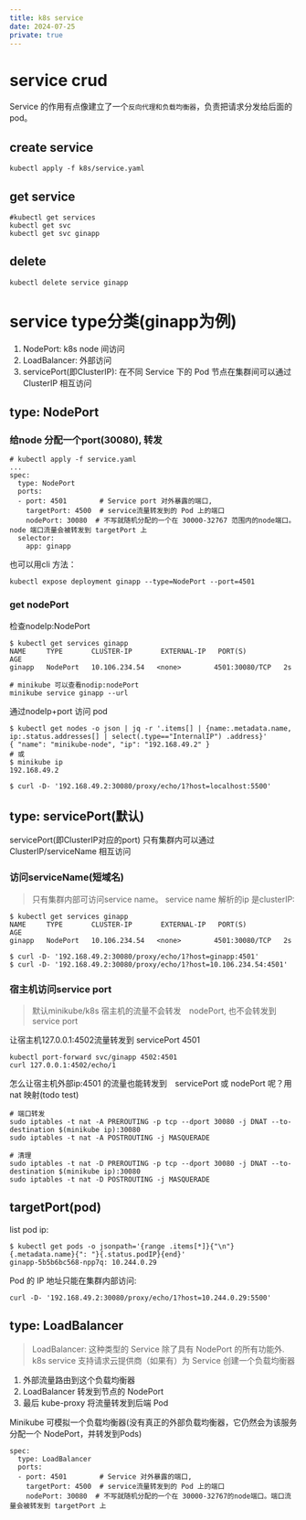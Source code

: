 ```yaml
---
title: k8s service
date: 2024-07-25
private: true
---
```

# service crud
Service 的作用有点像建立了一个`反向代理和负载均衡器`，负责把请求分发给后面的 pod。

## create service
    kubectl apply -f k8s/service.yaml

## get service

    #kubectl get services
    kubectl get svc
    kubectl get svc ginapp

## delete
    kubectl delete service ginapp

# service type分类(ginapp为例)
1. NodePort: k8s node 间访问
2. LoadBalancer: 外部访问
2. servicePort(即ClusterIP): 在不同 Service 下的 Pod 节点在集群间可以通过 ClusterIP 相互访问

## type: NodePort
### 给node 分配一个port(30080), 转发

    # kubectl apply -f service.yaml
    ...
    spec:
      type: NodePort
      ports:
      - port: 4501        # Service port 对外暴露的端口, 
        targetPort: 4500  # service流量转发到的 Pod 上的端口
        nodePort: 30080  # 不写就随机分配的一个在 30000-32767 范围内的node端口。node 端口流量会被转发到 targetPort 上
      selector:
        app: ginapp

也可以用cli 方法：

    kubectl expose deployment ginapp --type=NodePort --port=4501

### get nodePort
检查nodeIp:NodePort

    $ kubectl get services ginapp
    NAME     TYPE       CLUSTER-IP       EXTERNAL-IP   PORT(S)          AGE
    ginapp   NodePort   10.106.234.54   <none>        4501:30080/TCP   2s

    # minikube 可以查看nodip:nodePort
    minikube service ginapp --url

通过nodeIp+port 访问 pod

    $ kubectl get nodes -o json | jq -r '.items[] | {name:.metadata.name, ip:.status.addresses[] | select(.type=="InternalIP") .address}'
    { "name": "minikube-node", "ip": "192.168.49.2" }
    # 或
    $ minikube ip
    192.168.49.2

    $ curl -D- '192.168.49.2:30080/proxy/echo/1?host=localhost:5500'

## type: servicePort(默认) 
servicePort(即ClusterIP对应的port)
只有集群内可以通过 ClusterIP/serviceName 相互访问

### 访问serviceName(短域名)
> 只有集群内部可访问service name。
service name 解析的ip 是clusterIP:

    $ kubectl get services ginapp
    NAME     TYPE       CLUSTER-IP       EXTERNAL-IP   PORT(S)          AGE
    ginapp   NodePort   10.106.234.54   <none>        4501:30080/TCP   2s

    $ curl -D- '192.168.49.2:30080/proxy/echo/1?host=ginapp:4501'
    $ curl -D- '192.168.49.2:30080/proxy/echo/1?host=10.106.234.54:4501'

### 宿主机访问service port
> 默认minikube/k8s 宿主机的流量不会转发　nodePort, 也不会转发到 service port

让宿主机127.0.0.1:4502流量转发到 servicePort 4501

    kubectl port-forward svc/ginapp 4502:4501
    curl 127.0.0.1:4502/echo/1

怎么让宿主机外部ip:4501 的流量也能转发到　servicePort 或 nodePort 呢？用nat 映射(todo test)

    # 端口转发
    sudo iptables -t nat -A PREROUTING -p tcp --dport 30080 -j DNAT --to-destination $(minikube ip):30080
    sudo iptables -t nat -A POSTROUTING -j MASQUERADE

    # 清理
    sudo iptables -t nat -D PREROUTING -p tcp --dport 30080 -j DNAT --to-destination $(minikube ip):30080
    sudo iptables -t nat -D POSTROUTING -j MASQUERADE

## targetPort(pod)
list pod ip:

    $ kubectl get pods -o jsonpath='{range .items[*]}{"\n"}{.metadata.name}{": "}{.status.podIP}{end}'
    ginapp-5b5b6bc568-npp7q: 10.244.0.29

Pod 的 IP 地址只能在集群内部访问:

    curl -D- '192.168.49.2:30080/proxy/echo/1?host=10.244.0.29:5500'

## type: LoadBalancer
> LoadBalancer: 这种类型的 Service 除了具有 NodePort 的所有功能外.
k8s service 支持请求云提供商（如果有）为 Service 创建一个负载均衡器
1. 外部流量路由到这个负载均衡器
2. LoadBalancer 转发到节点的 NodePort
3. 最后 kube-proxy 将流量转发到后端 Pod

Minikube 可模拟一个负载均衡器(没有真正的外部负载均衡器，它仍然会为该服务分配一个 NodePort，并转发到Pods)

    spec:
      type: LoadBalancer
      ports:
      - port: 4501        # Service 对外暴露的端口, 
        targetPort: 4500  # service流量转发到的 Pod 上的端口
        nodePort: 30080  # 不写就随机分配的一个在 30000-32767的node端口。端口流量会被转发到 targetPort 上
